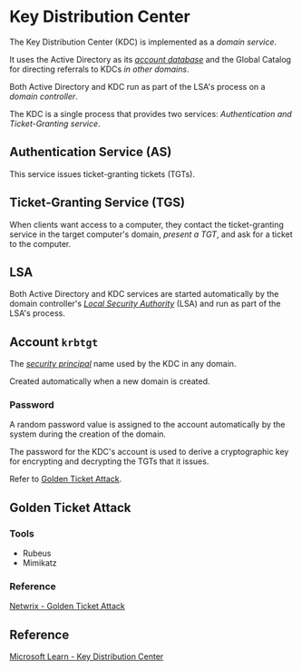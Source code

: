 # Key Distribution Center
The Key Distribution Center (KDC) is implemented as a *domain service*.

It uses the Active Directory as its [*account database*](https://learn.microsoft.com/en-us/windows/win32/secauthn/account-database) and the Global Catalog for directing referrals to KDCs *in other domains*.

Both Active Directory and KDC run as part of the LSA's process on a *domain controller*.

The KDC is a single process that provides two services: *Authentication and Ticket-Granting service*.

## Authentication Service (AS)
This service issues ticket-granting tickets (TGTs).

## Ticket-Granting Service (TGS)
When clients want access to a computer, they contact the ticket-granting service in the target computer's domain, *present a TGT*, and ask for a ticket to the computer.

## LSA
Both Active Directory and KDC services are started automatically by the domain controller's [_Local Security Authority_](https://learn.microsoft.com/en-us/windows/win32/secgloss/l-gly) (LSA) and run as part of the LSA's process.

## Account `krbtgt`
The [_security principal_](https://learn.microsoft.com/en-us/windows/win32/secgloss/s-gly) name used by the KDC in any domain.

Created automatically when a new domain is created.

### Password
A random password value is assigned to the account automatically by the system during the creation of the domain.

The password for the KDC's account is used to derive a cryptographic key for encrypting and decrypting the TGTs that it issues.

Refer to [Golden Ticket Attack](./kdc.md#golden-ticket-attack).

## Golden Ticket Attack
### Tools
- Rubeus
- Mimikatz

### Reference
[Netwrix - Golden Ticket Attack](https://www.netwrix.com/how_golden_ticket_attack_works.html)  

## Reference
[Microsoft Learn - Key Distribution Center](https://learn.microsoft.com/en-us/windows/win32/secauthn/key-distribution-center)  